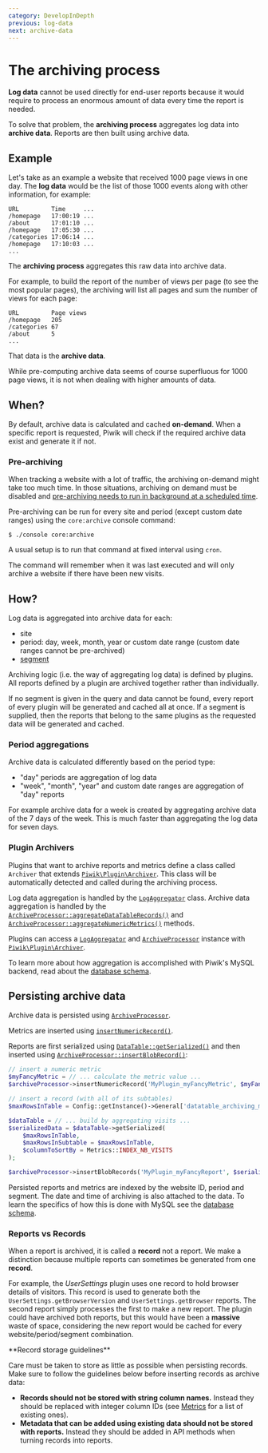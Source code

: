 ```yaml
---
category: DevelopInDepth
previous: log-data
next: archive-data
---
```

# The archiving process

**Log data** cannot be used directly for end-user reports because it would require to process an enormous amount of data every time the report is needed.

To solve that problem, the **archiving process** aggregates log data into **archive data**. Reports are then built using archive data.

## Example

Let's take as an example a website that received 1000 page views in one day. The **log data** would be the list of those 1000 events along with other information, for example:

```
URL         Time     ...
/homepage   17:00:19 ...
/about      17:01:10 ...
/homepage   17:05:30 ...
/categories 17:06:14 ...
/homepage   17:10:03 ...
...
```

The **archiving process** aggregates this raw data into archive data.

For example, to build the report of the number of views per page (to see the most popular pages), the archiving will list all pages and sum the number of views for each page:

```
URL         Page views
/homepage   205
/categories 67
/about      5
...
```

That data is the **archive data**.

While pre-computing archive data seems of course superfluous for 1000 page views, it is not when dealing with higher amounts of data.

## When?

By default, archive data is calculated and cached **on-demand**. When a specific report is requested, Piwik will check if the required archive data exist and generate it if not.

### Pre-archiving

When tracking a website with a lot of traffic, the archiving on-demand might take too much time. In those situations, archiving on demand must be disabled and [pre-archiving needs to run in background at a scheduled time](https://piwik.org/docs/setup-auto-archiving/).

Pre-archiving can be run for every site and period (except custom date ranges) using the `core:archive` console command:

```
$ ./console core:archive
```

A usual setup is to run that command at fixed interval using `cron`.

The command will remember when it was last executed and will only archive a website if there have been new visits.

## How?

Log data is aggregated into archive data for each:

- site
- period: day, week, month, year or custom date range (custom date ranges cannot be pre-archived)
- [segment](https://piwik.org/docs/segmentation/)

Archiving logic (i.e. the way of aggregating log data) is defined by plugins. All reports defined by a plugin are archived together rather than individually.

If no segment is given in the query and data cannot be found, every report of every plugin will be generated and cached all at once. If a segment is supplied, then the reports that belong to the same plugins as the requested data will be generated and cached.

### Period aggregations

Archive data is calculated differently based on the period type:

- "day" periods are aggregation of log data
- "week", "month", "year" and custom date ranges are aggregation of "day" reports

For example archive data for a week is created by aggregating archive data of the 7 days of the week. This is much faster than aggregating the log data for seven days.

### Plugin Archivers

Plugins that want to archive reports and metrics define a class called `Archiver` that extends [`Piwik\Plugin\Archiver`](/api-reference/Piwik/Plugin/Archiver). This class will be automatically detected and called during the archiving process.

Log data aggregation is handled by the [`LogAggregator`](/api-reference/Piwik/DataAccess/LogAggregator) class. Archive data aggregation is handled by the [`ArchiveProcessor::aggregateDataTableRecords()`](/api-reference/Piwik/ArchiveProcessor#aggregatedatatablerecords) and [`ArchiveProcessor::aggregateNumericMetrics()`](/api-reference/Piwik/ArchiveProcessor#aggregatenumericmetrics) methods.

Plugins can access a [`LogAggregator`](/api-reference/Piwik/DataAccess/LogAggregator) and [`ArchiveProcessor`](/api-reference/Piwik/ArchiveProcessor) instance with [`Piwik\Plugin\Archiver`](/api-reference/Piwik/Plugin/Archiver).

To learn more about how aggregation is accomplished with Piwik's MySQL backend, read about the [database schema](/guides/persistence-and-the-mysql-backend).

## Persisting archive data

Archive data is persisted using [`ArchiveProcessor`](/api-reference/Piwik/ArchiveProcessor).

Metrics are inserted using [`insertNumericRecord()`](/api-reference/Piwik/ArchiveProcessor#insertnumericrecords).

Reports are first serialized using [`DataTable::getSerialized()`](/api-reference/Piwik/DataTable#getserialized) and then inserted using [`ArchiveProcessor::insertBlobRecord()`](/api-reference/Piwik/ArchiveProcessor#insertblobrecord):

```php
// insert a numeric metric
$myFancyMetric = // ... calculate the metric value ...
$archiveProcessor->insertNumericRecord('MyPlugin_myFancyMetric', $myFancyMetric);

// insert a record (with all of its subtables)
$maxRowsInTable = Config::getInstance()->General['datatable_archiving_maximum_rows_standard'];

$dataTable = // ... build by aggregating visits ...
$serializedData = $dataTable->getSerialized(
    $maxRowsInTable,
    $maxRowsInSubtable = $maxRowsInTable,
    $columnToSortBy = Metrics::INDEX_NB_VISITS
);

$archiveProcessor->insertBlobRecords('MyPlugin_myFancyReport', $serializedData);
```

Persisted reports and metrics are indexed by the website ID, period and segment. The date and time of archiving is also attached to the data. To learn the specifics of how this is done with MySQL see the [database schema](/guides/persistence-and-the-mysql-backend).

### Reports vs Records

When a report is archived, it is called a **record** not a report. We make a distinction because multiple reports can sometimes be generated from one **record**.

For example, the *UserSettings* plugin uses one record to hold browser details of visitors. This record is used to generate both the `UserSettings.getBrowserVersion` and `UserSettings.getBrowser` reports. The second report simply processes the first to make a new report. The plugin could have archived both reports, but this would have been a **massive** waste of space, considering the new report would be cached for every website/period/segment combination.

<a name="record-storage-guidelines"></a>

<div markdown="1" class="alert alert-warning">
**Record storage guidelines**

Care must be taken to store as little as possible when persisting records. Make sure to follow the guidelines below before inserting records as archive data:

* **Records should not be stored with string column names.** Instead they should be replaced with integer column IDs (see [Metrics](/api-reference/Piwik/Metrics) for a list of existing ones).
* **Metadata that can be added using existing data should not be stored with reports.** Instead they should be added in API methods when turning records into reports.
</div>
